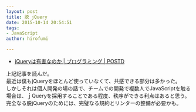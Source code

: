 ```yaml
---
layout: post
title: 脱 jQuery
date: 2015-10-14 20:54:51
tags:
- JavaScript
author: hirofumi

---
```

-   [jQueryは有害なのか | プログラミング | POSTD](http://postd.cc/jquery-considered-harmful/)

上記記事を読んだ。  
最近は僕もjQueryをほとんど使っていなくて、共感できる部分は多かった。  
しかしそれは個人開発の場の話で、チームでの開発で複数人でJavaScriptを触る場合は、ｊQueryを採用することである程度、秩序ができる利点はあると思う。  
完全なる脱jQueryのためには、完璧なる規約とリンターの整備が必要かも。